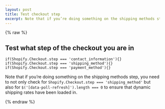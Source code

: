 ```yaml
---
layout: post
title: Test checkout step
excerpt: Note that if you’re doing something on the shipping methods step, you need to not only check for `Shopify.Checkout.step === 'shipping_method'`
---
```

{% raw %}

## Test what step of the checkout you are in

`if(Shopify.Checkout.step === 'contact_information'){}`
`if(Shopify.Checkout.step === 'shipping_method'){}`
`if(Shopify.Checkout.step === 'payment_method'){}`

Note that if you’re doing something on the shipping methods step, you need to not only check for `Shopify.Checkout.step === 'shipping_method'` but also for `$('[data-poll-refresh]').length === 0` to ensure that dynamic shipping rates have been loaded in.


{% endraw %}
